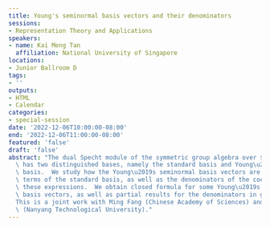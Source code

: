 ```yaml
---
title: Young's seminormal basis vectors and their denominators
sessions:
- Representation Theory and Applications
speakers:
- name: Kai Meng Tan
  affiliation: National University of Singapore
locations:
- Junior Ballroom D
tags:
- ''
outputs:
- HTML
- Calendar
categories:
- special-session
date: '2022-12-06T10:00:00-08:00'
end: '2022-12-06T11:00:00-08:00'
featured: 'false'
draft: 'false'
abstract: "The dual Specht module of the symmetric group algebra over $\\mathbb{Q}$\
  \ has two distinguished bases, namely the standard basis and Young\u2019s seminormal\
  \ basis.  We study how the Young\u2019s seminormal basis vectors are expressed in\
  \ terms of the standard basis, as well as the denominators of the coefficients in\
  \ these expressions.  We obtain closed formula for some Young\u2019s seminormal\
  \ basis vectors, as well as partial results for the denominators in general.\n\n\
  This is a joint work with Ming Fang (Chinese Academy of Sciences) and Kay Jin Lim\
  \ (Nanyang Technological University)."
---
```

